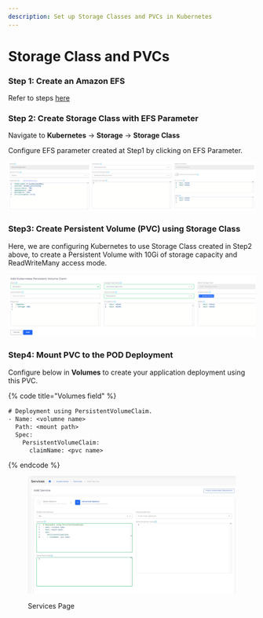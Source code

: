 ```yaml
---
description: Set up Storage Classes and PVCs in Kubernetes
---
```


# Storage Class and PVCs

### **Step 1:** Create an Amazon EFS &#x20;

&#x20;Refer to steps [here](../../../aws-user-guide/aws-services/elastic-file-system-efs/)

### Step 2:  Create Storage Class with EFS Parameter

Navigate to  **Kubernetes** -> **Storage** -> **Storage Class**

Configure EFS parameter created at Step1 by clicking on EFS Parameter.

![K8s Storage Class Page](<../../../.gitbook/assets/image (166).png>)

### Step3: Create Persistent Volume (PVC) using Storage Class

Here, we are configuring Kubernetes to use Storage Class created in Step2 above, to create a Persistent Volume with 10Gi of storage capacity and ReadWriteMany access mode.

![K8s Storage Class (Persistent Volume Claim Tab)](<../../../.gitbook/assets/image (61).png>)



### Step4:  Mount PVC to the POD Deployment

Configure below in **Volumes** to create your application deployment using this PVC.&#x20;

{% code title="Volumes field" %}
```
# Deployment using PersistentVolumeClaim. 
- Name: <volumne name>
  Path: <mount path>
  Spec:
    PersistentVolumeClaim:
      claimName: <pvc name>
```
{% endcode %}

<figure><img src="../../../.gitbook/assets/screenshot-nimbusweb.me-2024.02.19-16_11_54.png" alt=""><figcaption><p>Services Page</p></figcaption></figure>
